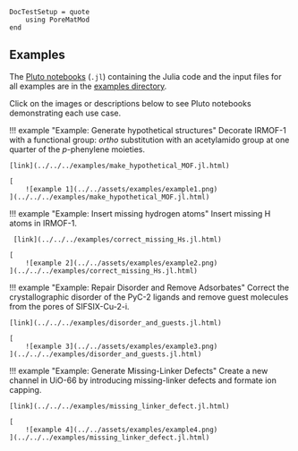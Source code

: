 ```@meta
DocTestSetup = quote
    using PoreMatMod
end
```

## Examples

The [Pluto notebooks](https://github.com/fonsp/Pluto.jl) (`.jl`) containing the Julia code and the input files for all examples are in the [examples directory](https://github.com/SimonEnsemble/PoreMatMod.jl/tree/master/examples).

Click on the images or descriptions below to see Pluto notebooks demonstrating each use case.

!!! example "Example: Generate hypothetical structures"
    Decorate IRMOF-1 with a functional group: *ortho* substitution with an acetylamido group at one quarter of the *p*-phenylene moieties.

    [link](../../../examples/make_hypothetical_MOF.jl.html)
    
    [
        ![example 1](../../assets/examples/example1.png)
    ](../../../examples/make_hypothetical_MOF.jl.html)


!!! example "Example: Insert missing hydrogen atoms"
     Insert missing H atoms in IRMOF-1.

     [link](../../../examples/correct_missing_Hs.jl.html)

    [
        ![example 2](../../assets/examples/example2.png)
    ](../../../examples/correct_missing_Hs.jl.html)


!!! example "Example: Repair Disorder and Remove Adsorbates"
    Correct the crystallographic disorder of the PyC-2 ligands and remove guest molecules from the pores of SIFSIX-Cu-2-i.

    [link](../../../examples/disorder_and_guests.jl.html)

    [
        ![example 3](../../assets/examples/example3.png)
    ](../../../examples/disorder_and_guests.jl.html)

!!! example "Example: Generate Missing-Linker Defects"
    Create a new channel in UiO-66 by introducing missing-linker defects and formate ion capping.

    [link](../../../examples/missing_linker_defect.jl.html)

    [
        ![example 4](../../assets/examples/example4.png)
    ](../../../examples/missing_linker_defect.jl.html)
